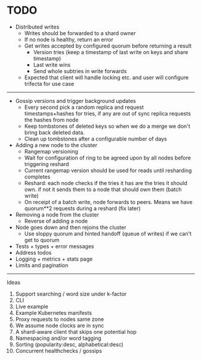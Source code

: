 # TODO

* Distributed writes
    * Writes should be forwarded to a shard owner
    * If no node is healthy, return an error
    * Get writes accepted by configured quorum before returning a result
        * Version tries (keep a timestamp of last write on keys and share timestamp)
        * Last write wins
        * Send whole subtries in write forwards
    * Expected that client will handle locking etc. and user will configure trifecta for use case

---

* Gossip versions and trigger background updates
    * Every second pick a random replica and request timestamps+hashes for tries, if any are out of sync replica requests the hashes from node
    * Keep tombstones of deleted keys so when we do a merge we don't bring back deleted data.
    * Clean up tombstones after a configurable number of days
* Adding a new node to the cluster
    * Rangemap versioning
    * Wait for configuration of ring to be agreed upon by all nodes before triggering reshard
    * Current rangemap version should be used for reads until resharding completes
    * Reshard: each node checks if the tries it has are the tries it should own. if not it sends them to a node that should own them (batch write)
    * On receipt of a batch write, node forwards to peers. Means we have quorum**2 requests during a reshard (fix later)
* Removing a node from the cluster
    * Reverse of adding a node
* Node goes down and then rejoins the cluster
    * Use sloppy quorum and hinted handoff (queue of writes) if we can't get to quorum
* Tests + types + error messages
* Address todos
* Logging + metrics + stats page
* Limits and pagination

---------------------------

Ideas

1. Support searching / word size under k-factor
1. CLI
1. Live example
1. Example Kubernetes manifests
1. Proxy requests to nodes same zone
1. We assume node clocks are in sync
1. A shard-aware client that skips one potential hop
1. Namespacing and/or word tagging
1. Sorting (popularity:desc, alphabetical:desc)
1. Concurrent healthchecks / gossips